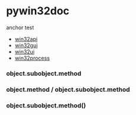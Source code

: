 # pywin32doc

<span id="this_is-a.test/of@anchor">anchor test</span>
- [win32api](md/win32api.md)
- [win32gui](#md/win32api.md)
- [win32ui](md.win32api.md)
- [win32process](#md.win32api.md)

### object.subobject.method
### object.method / object.subobject.method
### object.subobject.method()
